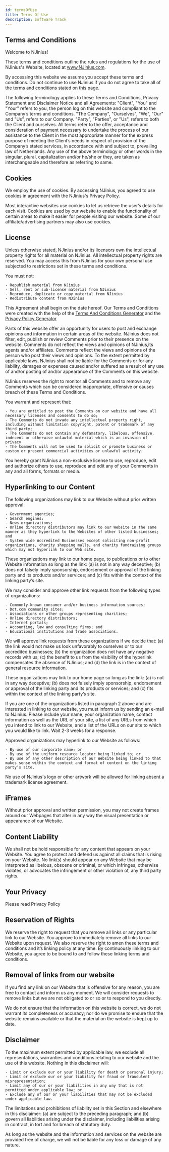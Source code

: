 ```yaml
---
id: termsOfUse
title: Terms Of Use
description: Software Track
---
```


## Terms and Conditions

Welcome to NJinius!

These terms and conditions outline the rules and regulations for the use of NJinius's Website, located at www.NJinius.com.

By accessing this website we assume you accept these terms and conditions. Do not continue to use NJinius if you do not agree to take all of the terms and conditions stated on this page.

The following terminology applies to these Terms and Conditions, Privacy Statement and Disclaimer Notice and all Agreements: "Client", "You" and "Your" refers to you, the person log on this website and compliant to the Company’s terms and conditions. "The Company", "Ourselves", "We", "Our" and "Us", refers to our Company. "Party", "Parties", or "Us", refers to both the Client and ourselves. All terms refer to the offer, acceptance and consideration of payment necessary to undertake the process of our assistance to the Client in the most appropriate manner for the express purpose of meeting the Client’s needs in respect of provision of the Company’s stated services, in accordance with and subject to, prevailing law of Netherlands. Any use of the above terminology or other words in the singular, plural, capitalization and/or he/she or they, are taken as interchangeable and therefore as referring to same.

## Cookies

We employ the use of cookies. By accessing NJinius, you agreed to use cookies in agreement with the NJinius's Privacy Policy. 

Most interactive websites use cookies to let us retrieve the user’s details for each visit. Cookies are used by our website to enable the functionality of certain areas to make it easier for people visiting our website. Some of our affiliate/advertising partners may also use cookies.

## License

Unless otherwise stated, NJinius and/or its licensors own the intellectual property rights for all material on NJinius. All intellectual property rights are reserved. You may access this from NJinius for your own personal use subjected to restrictions set in these terms and conditions.

You must not:
  
    - Republish material from NJinius
    - Sell, rent or sub-license material from NJinius
    - Reproduce, duplicate or copy material from NJinius
    - Redistribute content from NJinius
  

This Agreement shall begin on the date hereof. Our Terms and Conditions were created with the help of the [Terms And Conditions Generator]("https://www.termsandconditionsgenerator.com") and the [Privacy Policy Generator]("https://www.generateprivacypolicy.com")

Parts of this website offer an opportunity for users to post and exchange opinions and information in certain areas of the website. NJinius does not filter, edit, publish or review Comments prior to their presence on the website. Comments do not reflect the views and opinions of NJinius,its agents and/or affiliates. Comments reflect the views and opinions of the person who post their views and opinions. To the extent permitted by applicable laws, NJinius shall not be liable for the Comments or for any liability, damages or expenses caused and/or suffered as a result of any use of and/or posting of and/or appearance of the Comments on this website.

NJinius reserves the right to monitor all Comments and to remove any Comments which can be considered inappropriate, offensive or causes breach of these Terms and Conditions.

You warrant and represent that:

  
    - You are entitled to post the Comments on our website and have all necessary licenses and consents to do so;
    - The Comments do not invade any intellectual property right, including without limitation copyright, patent or trademark of any third party;
    - The Comments do not contain any defamatory, libelous, offensive, indecent or otherwise unlawful material which is an invasion of privacy
    - The Comments will not be used to solicit or promote business or custom or present commercial activities or unlawful activity.
  

You hereby grant NJinius a non-exclusive license to use, reproduce, edit and authorize others to use, reproduce and edit any of your Comments in any and all forms, formats or media.

## Hyperlinking to our Content

The following organizations may link to our Website without prior written approval:

  
    - Government agencies;
    - Search engines;
    - News organizations;
    - Online directory distributors may link to our Website in the same manner as they hyperlink to the Websites of other listed businesses; and
    - System wide Accredited Businesses except soliciting non-profit organizations, charity shopping malls, and charity fundraising groups which may not hyperlink to our Web site.
  

These organizations may link to our home page, to publications or to other Website information so long as the link: (a) is not in any way deceptive; (b) does not falsely imply sponsorship, endorsement or approval of the linking party and its products and/or services; and (c) fits within the context of the linking party’s site.

We may consider and approve other link requests from the following types of organizations:

  
    - Commonly-known consumer and/or business information sources;
    - Dot.com community sites;
    - Associations or other groups representing charities;
    - Online directory distributors;
    - Internet portals;
    - Accounting, law and consulting firms; and
    - Educational institutions and trade associations.
  

We will approve link requests from these organizations if we decide that: (a) the link would not make us look unfavorably to ourselves or to our accredited businesses; (b) the organization does not have any negative records with us; (c) the benefit to us from the visibility of the hyperlink compensates the absence of NJinius; and (d) the link is in the context of general resource information.

These organizations may link to our home page so long as the link: (a) is not in any way deceptive; (b) does not falsely imply sponsorship, endorsement or approval of the linking party and its products or services; and (c) fits within the context of the linking party’s site.

If you are one of the organizations listed in paragraph 2 above and are interested in linking to our website, you must inform us by sending an e-mail to NJinius. Please include your name, your organization name, contact information as well as the URL of your site, a list of any URLs from which you intend to link to our Website, and a list of the URLs on our site to which you would like to link. Wait 2-3 weeks for a response.

Approved organizations may hyperlink to our Website as follows:

  
    - By use of our corporate name; or
    - By use of the uniform resource locator being linked to; or
    - By use of any other description of our Website being linked to that makes sense within the context and format of content on the linking party’s site.
  

No use of NJinius's logo or other artwork will be allowed for linking absent a trademark license agreement.

## iFrames

Without prior approval and written permission, you may not create frames around our Webpages that alter in any way the visual presentation or appearance of our Website.

## Content Liability

We shall not be hold responsible for any content that appears on your Website. You agree to protect and defend us against all claims that is rising on your Website. No link(s) should appear on any Website that may be interpreted as libelous, obscene or criminal, or which infringes, otherwise violates, or advocates the infringement or other violation of, any third party rights.

## Your Privacy

Please read Privacy Policy

## Reservation of Rights

We reserve the right to request that you remove all links or any particular link to our Website. You approve to immediately remove all links to our Website upon request. We also reserve the right to amen these terms and conditions and it’s linking policy at any time. By continuously linking to our Website, you agree to be bound to and follow these linking terms and conditions.

## Removal of links from our website

If you find any link on our Website that is offensive for any reason, you are free to contact and inform us any moment. We will consider requests to remove links but we are not obligated to or so or to respond to you directly.

We do not ensure that the information on this website is correct, we do not warrant its completeness or accuracy; nor do we promise to ensure that the website remains available or that the material on the website is kept up to date.

## Disclaimer

To the maximum extent permitted by applicable law, we exclude all representations, warranties and conditions relating to our website and the use of this website. Nothing in this disclaimer will:

  
    - Limit or exclude our or your liability for death or personal injury;
    - Limit or exclude our or your liability for fraud or fraudulent misrepresentation;
    - Limit any of our or your liabilities in any way that is not permitted under applicable law; or
    - Exclude any of our or your liabilities that may not be excluded under applicable law.
  

The limitations and prohibitions of liability set in this Section and elsewhere in this disclaimer: (a) are subject to the preceding paragraph; and (b) govern all liabilities arising under the disclaimer, including liabilities arising in contract, in tort and for breach of statutory duty.

As long as the website and the information and services on the website are provided free of charge, we will not be liable for any loss or damage of any nature.